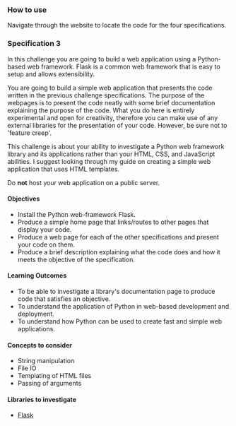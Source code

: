 ### How to use

Navigate through the website to locate the code for the four specifications.

### Specification 3

In this challenge you are going to build a web application using a
Python-based web framework. Flask is a common web framework that is
easy to setup and allows extensibility.

You are going to build a simple web application that presents the code
written in the previous challenge specifications. The purpose of the
webpages is to present the code neatly with some brief documentation
explaining the purpose of the code. What you do here is entirely
experimental and open for creativity, therefore you can make use of
any external libraries for the presentation of your code. However, be
sure not to 'feature creep'.

This challenge is about your ability to investigate a Python web
framework library and its applications rather than your HTML, CSS, and
JavaScript abilities. I suggest looking through my guide on creating a
simple web application that uses HTML templates.

Do **not** host your web application on a public server.

#### Objectives

* Install the Python web-framework Flask.
* Produce a simple home page that links/routes to other pages that
  display your code.
* Produce a web page for each of the other specifications and present
  your code on them.
* Produce a brief description explaining what the code does and how it
  meets the objective of the specification.

#### Learning Outcomes

* To be able to investigate a library's documentation page to produce
  code that satisfies an objective.
* To understand the application of Python in web-based development and
  deployment.
* To understand how Python can be used to create fast and simple web
  applications.

#### Concepts to consider

* String manipulation
* File IO
* Templating of HTML files
* Passing of arguments

#### Libraries to investigate

* [Flask](https://www.fullstackpython.com/flask.html)
